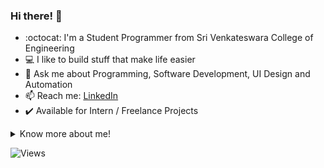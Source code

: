 ### Hi there! :wave:

- :octocat: I'm a Student Programmer from Sri Venkateswara College of Engineering
- :computer: I like to build stuff that make life easier
- :speech_balloon: Ask me about Programming, Software Development, UI Design and Automation
- :mailbox: Reach me: [LinkedIn](https://www.linkedin.com/in/sooryaprakash31/)
- :heavy_check_mark: Available for Intern / Freelance Projects
<details>
  <summary>Know more about me!</summary>
  <br>
  I am a Motivated and Self-loving person who avidly wants to learn and thrive :nerd_face:. I constantly work to improve myself in the fields I love :man_technologist:. Multitasking, Organizing and Planning are some of my highlights :bulb:. I read about science often :milky_way:, love to binge-watch shows, write scripts and analyse films in my free time. 
  
</details>
<p align="left"> <img src="https://komarev.com/ghpvc/?username=sooryaprakash31" alt="Views" /> </p> </br>

<!--
**sooryaprakash31/sooryaprakash31** is a ✨ _special_ ✨ repository because its `README.md` (this file) appears on your GitHub profile.

Here are some ideas to get you started:
- 🔭 I’m currently working on figma
- 🌱 I’m currently learning ...
- 👯 I’m looking to collaborate on ...
- 🤔 I’m looking for help with ...
- 💬 Ask me about ...
- 📫 How to reach me? Linkedin
- 😄 Pronouns: ...
- ⚡ Fun fact: ...
-->

